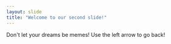 ```yaml
---
layout: slide
title: "Welcome to our second slide!"
---
```

Don't let your dreams be memes!
Use the left arrow to go back!
